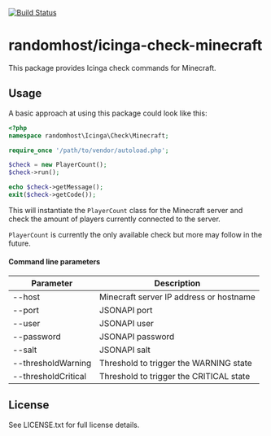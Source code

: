 [![Build Status][0]][1]

randomhost/icinga-check-minecraft
=================================

This package provides Icinga check commands for Minecraft.

Usage
-----

A basic approach at using this package could look like this:

```php
<?php
namespace randomhost\Icinga\Check\Minecraft;

require_once '/path/to/vendor/autoload.php';

$check = new PlayerCount();
$check->run();

echo $check->getMessage();
exit($check->getCode());
```

This will instantiate the `PlayerCount` class for the Minecraft server and check
the amount of players currently connected to the server.

`PlayerCount` is currently the only available check but more may follow in the
future.

#### Command line parameters

| Parameter           | Description                             |
| ------------------- | --------------------------------------- |
| --host              | Minecraft server IP address or hostname |
| --port              | JSONAPI port                            |
| --user              | JSONAPI user                            |
| --password          | JSONAPI password                        |
| --salt              | JSONAPI salt                            |
| --thresholdWarning  | Threshold to trigger the WARNING state  |
| --thresholdCritical | Threshold to trigger the CRITICAL state |

License
-------

See LICENSE.txt for full license details.

[0]: https://travis-ci.org/randomhost/icinga-check-minecraft.svg?branch=master
[1]: https://travis-ci.org/randomhost/icinga-check-minecraft
